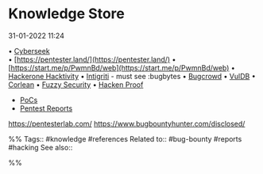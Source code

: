 # Knowledge Store
31-01-2022 11:24

• [Cyberseek](https://www.cyberseek.org/)  
• [https://pentester.land/](https://pentester.land/)
• [https://start.me/p/PwmnBd/web](https://start.me/p/PwmnBd/web)
• [Hackerone Hacktivity](https://hackerone.com/hacktivity )
• [Intigriti](https://www.intigriti.com/) - must see :bugbytes
• [Bugcrowd](https://www.bugcrowd.com/)
• [VulDB](https://vuldb.com/)
• [Corlean](https://www.corelan.be/index.php/articles/)
• [Fuzzy Security](http://www.fuzzysecurity.com/tutorials.html)
• [Hacken Proof](https://hackenproof.com/programs?sort=created_at-desc)
- [PoCs](https://github.com/nomi-sec/PoC-in-GitHub)
- [Pentest Reports](https://pentestreports.com/)

https://pentesterlab.com/
https://www.bugbountyhunter.com/disclosed/


%%
Tags:: #knowledge #references
Related to:: #bug-bounty #reports #hacking
See also::

%%

